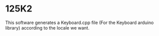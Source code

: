 # 125K2
This software generates a Keyboard.cpp file (For the Keyboard arduino library) according to the locale we want.
